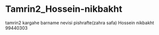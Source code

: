 # Tamrin2_Hossein-nikbakht
tamrin2 kargahe barname nevisi pishrafte(zahra safa) Hossein nikbakht 99440303
